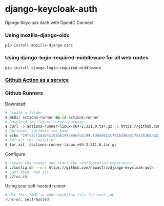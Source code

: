 # django-keycloak-auth
Django Keycloak Auth with OpenID Connect

### Using mozilla-django-oidc
```
pip install mozilla-django-oidc
```

### Using django-login-required-middleware for all web routes
```
pip install django-login-required-middleware
```

### [Github Action as a service](https://docs.github.com/en/actions/hosting-your-own-runners/managing-self-hosted-runners/configuring-the-self-hosted-runner-application-as-a-service)


### Github Runners

Download

```sh
# Create a folder
$ mkdir actions-runner && cd actions-runner   
# Download the latest runner package
$ curl -o actions-runner-linux-x64-2.311.0.tar.gz -L https://github.com/actions/runner/releases/download/v2.311.0/actions-runner-linux-x64-2.311.0.tar.gz
# Optional: Validate the hash
$ echo "29fc8cf2dab4c195bb147384e7e2c94cfd4d4022c793b346a6175435265aa278  actions-runner-linux-x64-2.311.0.tar.gz" | shasum -a 256 -c
# Extract the installer
$ tar xzf ./actions-runner-linux-x64-2.311.0.tar.gz
```

Configure

```sh
# Create the runner and start the configuration experience
$ ./config.sh --url https://github.com/nawastra/django-keycloak-auth --token AF4RTIPFXI5E4BD4DHIMDXDFQ2UZG
# Last step, run it!
$ ./run.sh
```

Using your self-hosted runner

```sh
# Use this YAML in your workflow file for each job
runs-on: self-hosted
```
